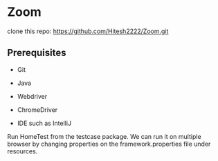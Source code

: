 # Zoom
clone this repo: https://github.com/Hitesh2222/Zoom.git
## Prerequisites
  + Git
  - Java
  * Webdriver
  + ChromeDriver
  * IDE such as IntelliJ
  
Run HomeTest from the testcase package.
We can run it on multiple browser by changing properties on the framework.properties file under resources.
